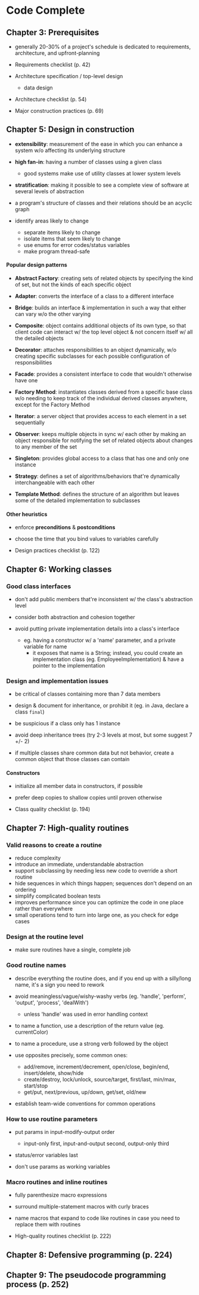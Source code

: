 # Code Complete

## Chapter 3: Prerequisites

* generally 20-30% of a project's schedule is dedicated to requirements, architecture, and upfront-planning

* Requirements checklist (p. 42)

* Architecture specification / top-level design
  - data design

* Architecture checklist (p. 54)

* Major construction practices (p. 69)

## Chapter 5: Design in construction

* __extensibility__: measurement of the ease in which you can enhance a system w/o affecting its underlying structure

* __high fan-in__: having a number of classes using a given class
  - good systems make use of utility classes at lower system levels

* __stratification__: making it possible to see a complete view of software at several levels of abstraction

* a program's structure of classes and their relations should be an acyclic graph

* identify areas likely to change
  - separate items likely to change
  - isolate items that seem likely to change
  - use enums for error codes/status variables
  - make program thread-safe

#### Popular design patterns

* __Abstract Factory__: creating sets of related objects by specifying the kind of set, but not the kinds of each specific object

* __Adapter__: converts the interface of a class to a different interface

* __Bridge__: builds an interface & implementation in such a way that either can vary w/o the other varying

* __Composite__: object contains additional objects of its own type, so that client code can interact w/ the top level object & not concern itself w/ all the detailed objects

* __Decorator__: attaches responsibilities to an object dynamically, w/o creating specific subclasses for each possible configuration of responsibilities

* __Facade__: provides a consistent interface to code that wouldn't otherwise have one

* __Factory Method__: instantiates classes derived from a specific base class w/o needing to keep track of the individual derived classes anywhere, except for the Factory Method

* __Iterator__: a server object that provides access to each element in a set sequentially

* __Observer__: keeps multiple objects in sync w/ each other by making an object responsible for notifying the set of related objects about changes to any member of the set

* __Singleton__: provides global access to a class that has one and only one instance

* __Strategy__: defines a set of algorithms/behaviors that're dynamically interchangeable with each other

* __Template Method__: defines the structure of an algorithm but leaves some of the detailed implementation to subclasses

#### Other heuristics

* enforce __preconditions__ & __postconditions__

* choose the time that you bind values to variables carefully

* Design practices checklist (p. 122)

## Chapter 6: Working classes

### Good class interfaces

* don't add public members that're inconsistent w/ the class's abstraction level

* consider both abstraction and cohesion together

* avoid putting private implementation details into a class's interface
  - eg. having a constructor w/ a 'name' parameter, and a private variable for name
    - it exposes that name is a String; instead, you could create an implementation class (eg. EmployeeImplementation) & have a pointer to the implementation

### Design and implementation issues

* be critical of classes containing more than 7 data members

* design & document for inheritance, or prohibit it (eg. in Java, declare a class `final`)

* be suspicious if a class only has 1 instance

* avoid deep inheritance trees (try 2-3 levels at most, but some suggest 7 +/- 2)

* if multiple classes share common data but not behavior, create a common object that those classes can contain

#### Constructors

* initialize all member data in constructors, if possible

* prefer deep copies to shallow copies until proven otherwise

* Class quality checklist (p. 194)

## Chapter 7: High-quality routines

### Valid reasons to create a routine

* reduce complexity
* introduce an immediate, understandable abstraction
* support subclassing by needing less new code to override a short routine
* hide sequences in which things happen; sequences don't depend on an ordering
* simplify complicated boolean tests
* improves performance since you can optimize the code in one place rather than everywhere
* small operations tend to turn into large one, as you check for edge cases

### Design at the routine level

* make sure routines have a single, complete job

### Good routine names

* describe everything the routine does, and if you end up with a silly/long name, it's a sign you need to rework

* avoid meaningless/vague/wishy-washy verbs (eg. 'handle', 'perform', 'output', 'process', 'dealWith')
  - unless 'handle' was used in error handling context

* to name a function, use a description of the return value (eg. currentColor)

* to name a procedure, use a strong verb followed by the object

* use opposites precisely, some common ones:
  - add/remove, increment/decrement, open/close, begin/end, insert/delete, show/hide
  - create/destroy, lock/unlock, source/target, first/last, min/max, start/stop
  - get/put, next/previous, up/down, get/set, old/new

* establish team-wide conventions for common operations

### How to use routine parameters

* put params in input-modify-output order
  - input-only first, input-and-output second, output-only third

* status/error variables last

* don't use params as working variables

### Macro routines and inline routines

* fully parenthesize macro expressions
* surround multiple-statement macros with curly braces
* name macros that expand to code like routines in case you need to replace them with routines

* High-quality routines checklist (p. 222)

## Chapter 8: Defensive programming (p. 224)

## Chapter 9: The pseudocode programming process (p. 252)
